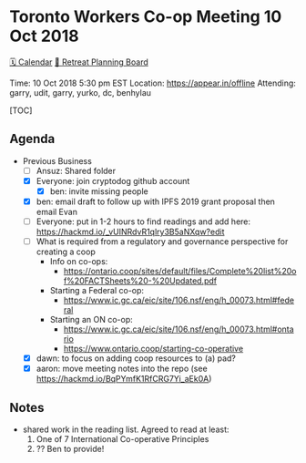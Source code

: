 Toronto Workers Co-op Meeting 10 Oct 2018
=========================================

[🗓 Calendar](https://calendar.google.com/calendar/embed?src=s2224p8sptnujs736vplf9anjo%40group.calendar.google.com&ctz=America%2FToronto)
[📑 Retreat Planning Board](https://github.com/cryptographydog/december-meetup/projects/1)

Time: 10 Oct 2018 5:30 pm EST
Location: https://appear.in/offline
Attending: garry, udit, garry, yurko, dc, benhylau

[TOC]


## Agenda

- Previous Business
    - [ ] Ansuz: Shared folder
    - [x] Everyone: join cryptodog github account
      - [x] ben: invite missing people
    - [x] ben: email draft to follow up with IPFS 2019 grant proposal then email Evan
    - [ ] Everyone: put in 1-2 hours to find readings and add here: https://hackmd.io/_vUINRdvR1qlry3B5aNXqw?edit
    - [ ] What is required from a regulatory and governance perspective for creating a coop
        - Info on co-ops:
            - https://ontario.coop/sites/default/files/Complete%20list%20of%20FACTSheets%20-%20Updated.pdf
        - Starting a Federal co-op:
            - https://www.ic.gc.ca/eic/site/106.nsf/eng/h_00073.html#federal
        - Starting an ON co-op:
            - https://www.ic.gc.ca/eic/site/106.nsf/eng/h_00073.html#ontario
            -  https://www.ontario.coop/starting-co-operative
    - [x] dawn: to focus on adding coop  resources to (a) pad?
    - [x] aaron: move meeting notes into the repo (see https://hackmd.io/BqPYmfK1RfCRG7Yi_aEk0A)

## Notes

- shared work in the reading list. Agreed to read at least:
    1. One of 7 International Co-operative Principles 
    2. ?? Ben to provide!
